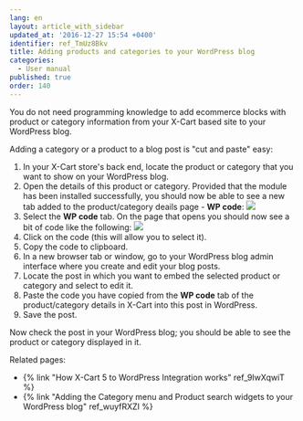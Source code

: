 ```yaml
---
lang: en
layout: article_with_sidebar
updated_at: '2016-12-27 15:54 +0400'
identifier: ref_TmUz8Bkv
title: Adding products and categories to your WordPress blog
categories:
  - User manual
published: true
order: 140
---
```



You do not need programming knowledge to add ecommerce blocks with product or category information from your X-Cart based site to your WordPress blog.

Adding a category or a product to a blog post is "cut and paste" easy:

1.  In your X-Cart store's back end, locate the product or category that you want to show on your WordPress blog.
2.  Open the details of this product or category. Provided that the module has been installed successfully, you should now be able to see a new tab added to the product/category deails page - **WP code**:
    ![]({{site.baseurl}}/attachments/8750584/8719412.png)
3.  Select the **WP code** tab. On the page that opens you should now see a bit of code like the following:
    ![]({{site.baseurl}}/attachments/8750584/8719413.png)
4.  Click on the code (this will allow you to select it). 
5.  Copy the code to clipboard.
6.  In a new browser tab or window, go to your WordPress blog admin interface where you create and edit your blog posts.
7.  Locate the post in which you want to embed the selected product or category and select to edit it.
8.  Paste the code you have copied from the **WP code** tab of the product/category details in X-Cart into this post in WordPress.
9.  Save the post. 

Now check the post in your WordPress blog; you should be able to see the product or category displayed in it.

Related pages:

*   {% link "How X-Cart 5 to WordPress Integration works" ref_9IwXqwiT %}
*   {% link "Adding the Category menu and Product search widgets to your WordPress blog" ref_wuyfRXZI %}


